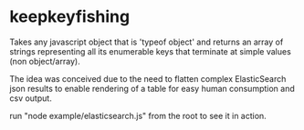 keepkeyfishing
==============

Takes any javascript object that is 'typeof object' and returns an array of strings representing all its enumerable keys that terminate at simple values (non object/array). 

The idea was conceived due to the need to flatten complex ElasticSearch json results to enable rendering of a table for easy human consumption and csv output.

run "node example/elasticsearch.js" from the root to see it in action.